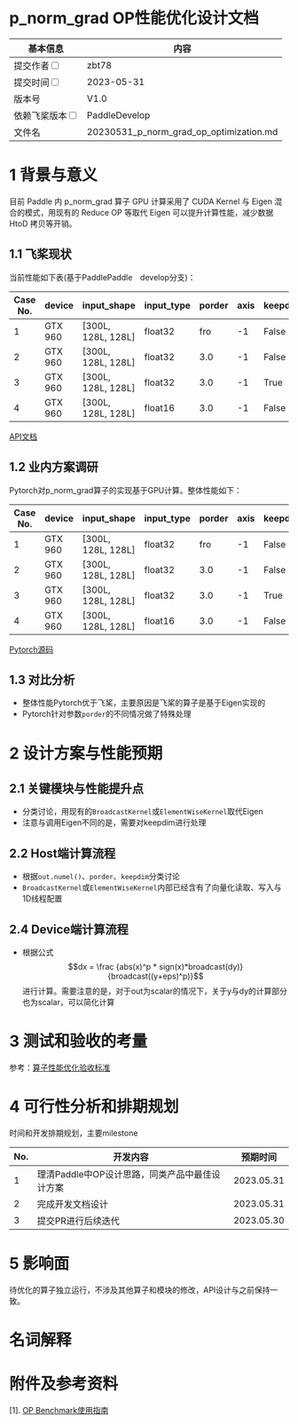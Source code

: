 # p_norm_grad OP性能优化设计文档


| 基本信息                                                     | 内容                                        |
| ------------------------------------------------------------ | ------------------------------------------- |
| 提交作者<input type="checkbox" class="rowselector hidden">   | zbt78                                   |
| 提交时间<input type="checkbox" class="rowselector hidden">   | 2023-05-31                                  |
| 版本号                                                       | V1.0                                        |
| 依赖飞桨版本<input type="checkbox" class="rowselector hidden"> | PaddleDevelop                               |
| 文件名                                                       | 20230531_p_norm_grad_op_optimization.md<br> |


# 1 背景与意义

目前 Paddle 内 p_norm_grad 算子 GPU 计算采用了 CUDA Kernel 与 Eigen 混合的模式，用现有的 Reduce OP 等取代 Eigen 可以提升计算性能，减少数据 HtoD 拷贝等开销。

## 1.1 飞桨现状

当前性能如下表(基于PaddlePaddle　develop分支)：

| Case No. | device | input_shape |input_type|porder|axis|  keepdim | Paddle Perf(ms) |
|---|---|---|---|---|---|---|---|
| 1 | GTX 960 | [300L, 128L, 128L] |float32| fro | -1 |False| 4.2505|
| 2 | GTX 960| [300L, 128L, 128L] |float32| 3.0 | -1 |False| 4.2476| 
| 3 | GTX 960 | [300L, 128L, 128L] |float32| 3.0 | -1 |True| 4.2596|
| 4 | GTX 960 | [300L, 128L, 128L] |float16| 3.0 | -1 |False| 4.3653| 


 [API文档](https://www.paddlepaddle.org.cn/documentation/docs/zh/develop/api/paddle/linalg/norm_cn.html#norm)

## 1.2 业内方案调研

Pytorch对p_norm_grad算子的实现基于GPU计算。整体性能如下：

| Case No. | device | input_shape |input_type|porder|axis|  keepdim | Pytorch Perf(ms) |
|---|---|---|---|---|---|---|---|
| 1 | GTX 960 | [300L, 128L, 128L] |float32| fro | -1 |False| 1.6047|
| 2 | GTX 960| [300L, 128L, 128L] |float32| 3.0 | -1 |False| 2.4320| 
| 3 | GTX 960 | [300L, 128L, 128L] |float32| 3.0 | -1 |True| 2.4957|
| 4 | GTX 960 | [300L, 128L, 128L] |float16| 3.0 | -1 |False| 2.2846| 

 [Pytorch源码](https://github.com/pytorch/pytorch/blob/main/aten/src/ATen/native/cuda/DistanceKernel.cu)

## 1.3 对比分析

- 整体性能Pytorch优于飞桨，主要原因是飞桨的算子是基于Eigen实现的
- Pytorch针对参数`porder`的不同情况做了特殊处理

# 2 设计方案与性能预期

## 2.1 关键模块与性能提升点

- 分类讨论，用现有的`BroadcastKernel`或`ElementWiseKernel`取代Eigen
- 注意与调用Eigen不同的是，需要对keepdim进行处理

## 2.2 Host端计算流程

- 根据`out.numel()`、`porder`、`keepdim`分类讨论
- `BroadcastKernel`或`ElementWiseKernel`内部已经含有了向量化读取、写入与1D线程配置

## 2.4 Device端计算流程

- 根据公式
$$dx = \frac {abs(x)^p * sign(x)*broadcast(dy)}{broadcast((y+eps)^p)}$$
进行计算。需要注意的是，对于out为scalar的情况下，关于y与dy的计算部分也为scalar，可以简化计算

# 3 测试和验收的考量

参考：[算子性能优化验收标准](http://agroup.baidu.com/paddle-perf/md/article/4892913)



# 4 可行性分析和排期规划

时间和开发排期规划，主要milestone

| No. | 开发内容 | 预期时间 |
|---|---|---|
| 1 | 理清Paddle中OP设计思路，同类产品中最佳设计方案  | 2023.05.31 |
| 2 | 完成开发文档设计  | 2023.05.31 |
| 3 | 提交PR进行后续迭代 | 2023.05.30 |



# 5 影响面

待优化的算子独立运行，不涉及其他算子和模块的修改，API设计与之前保持一致。


# 名词解释


# 附件及参考资料

[1]. [OP Benchmark使用指南](https://github.com/PaddlePaddle/benchmark/blob/master/api/README.md)
